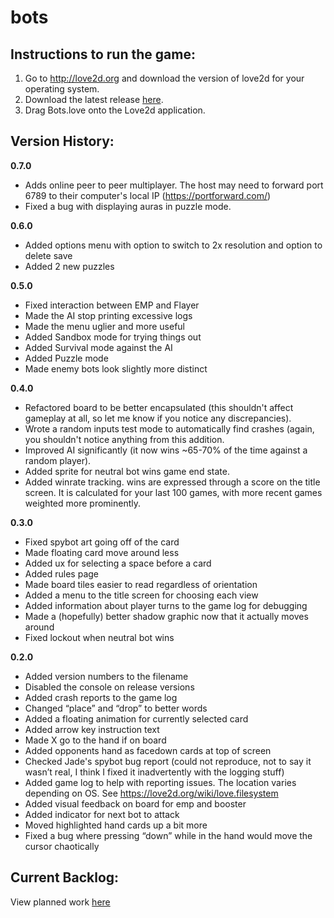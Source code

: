 # bots

Instructions to run the game:
-----------------------------
1. Go to http://love2d.org and download the version of love2d for your operating system.
2. Download the latest release [here](https://github.com/bucketon/bots/raw/master/Release/Bots.love).
3. Drag Bots.love onto the Love2d application.

Version History:
----------------
**0.7.0**
* Adds online peer to peer multiplayer. The host may need to forward port 6789 to their computer's local IP (https://portforward.com/)
* Fixed a bug with displaying auras in puzzle mode.

**0.6.0**
* Added options menu with option to switch to 2x resolution and option to delete save
* Added 2 new puzzles

**0.5.0**
* Fixed interaction between EMP and Flayer
* Made the AI stop printing excessive logs
* Made the menu uglier and more useful
* Added Sandbox mode for trying things out
* Added Survival mode against the AI
* Added Puzzle mode
* Made enemy bots look slightly more distinct

**0.4.0**
* Refactored board to be better encapsulated (this shouldn't affect gameplay at all, so let me know if you notice any discrepancies).
* Wrote a random inputs test mode to automatically find crashes (again, you shouldn't notice anything from this addition.
* Improved AI significantly (it now wins \~65-70% of the time against a random player).
* Added sprite for neutral bot wins game end state.
* Added winrate tracking. wins are expressed through a score on the title screen. It is calculated for your last 100 games, with more recent games weighted more prominently.

**0.3.0**
* Fixed spybot art going off of the card
* Made floating card move around less
* Added ux for selecting a space before a card
* Added rules page
* Made board tiles easier to read regardless of orientation
* Added a menu to the title screen for choosing each view
* Added information about player turns to the game log for debugging
* Made a (hopefully) better shadow graphic now that it actually moves around
* Fixed lockout when neutral bot wins

**0.2.0**
* Added version numbers to the filename
* Disabled the console on release versions
* Added crash reports to the game log
* Changed “place” and “drop” to better words
* Added a floating animation for currently selected card
* Added arrow key instruction text
* Made X go to the hand if on board
* Added opponents hand as facedown cards at top of screen
* Checked Jade's spybot bug report (could not reproduce, not to say it wasn’t real, I think I fixed it inadvertently with the logging stuff)
* Added game log to help with reporting issues. The location varies depending on OS. See https://love2d.org/wiki/love.filesystem
* Added visual feedback on board for emp and booster
* Added indicator for next bot to attack
* Moved highlighted hand cards up a bit more
* Fixed a bug where pressing “down” while in the hand would move the cursor chaotically

Current Backlog:
----------------
View planned work [here](https://github.com/bucketon/bots/issues)
